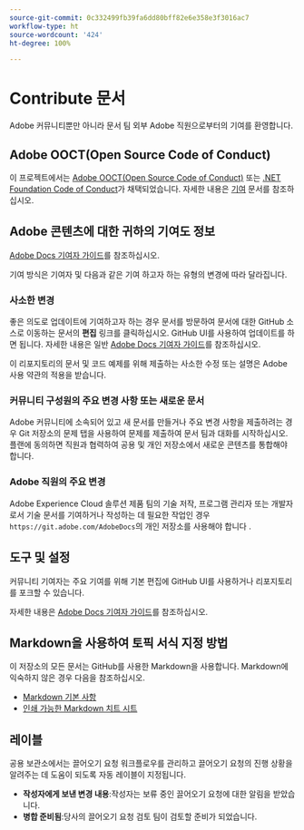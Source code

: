 ```yaml
---
source-git-commit: 0c332499fb39fa6dd80bff82e6e358e3f3016ac7
workflow-type: ht
source-wordcount: '424'
ht-degree: 100%

---
```

# Contribute 문서

Adobe 커뮤니티뿐만 아니라 문서 팀 외부 Adobe 직원으로부터의 기여를 환영합니다.

## Adobe OOCT(Open Source Code of Conduct)

이 프로젝트에서는 [Adobe OOCT(Open Source Code of Conduct)](code-of-conduct.md) 또는 [.NET Foundation Code of Conduct](https://dotnetfoundation.org/code-of-conduct)가 채택되었습니다. 자세한 내용은 [기여](contributing.md) 문서를 참조하십시오.


## Adobe 콘텐츠에 대한 귀하의 기여도 정보

[Adobe Docs 기여자 가이드](https://experienceleague.adobe.com/docs/contributor/contributor-guide/introduction.html?lang=ko)를 참조하십시오.

기여 방식은 기여자 및 다음과 같은 기여 하고자 하는 유형의 변경에 따라 달라집니다.

### 사소한 변경

좋은 의도로 업데이트에 기여하고자 하는 경우 문서를 방문하여 문서에 대한 GitHub 소스로 이동하는 문서의 **편집** 링크를 클릭하십시오. GitHub UI를 사용하여 업데이트를 하면 됩니다. 자세한 내용은 일반 [Adobe Docs 기여자 가이드](https://experienceleague.adobe.com/docs/contributor/contributor-guide/introduction.html?lang=ko)를 참조하십시오.

이 리포지토리의 문서 및 코드 예제를 위해 제출하는 사소한 수정 또는 설명은 Adobe 사용 약관의 적용을 받습니다.

### 커뮤니티 구성원의 주요 변경 사항 또는 새로운 문서

Adobe 커뮤니티에 소속되어 있고 새 문서를 만들거나 주요 변경 사항을 제출하려는 경우 Git 저장소의 문제 탭을 사용하여 문제를 제출하여 문서 팀과 대화를 시작하십시오. 플랜에 동의하면 직원과 협력하여 공용 및 개인 저장소에서 새로운 콘텐츠를 통합해야 합니다.

<!--
If you submit a pull request with significant changes to documentation and code examples, you'll see a message in the pull request asking you to submit an online contribution license agreement (CLA). We need you to complete the online form before we can review your pull request.
-->

### Adobe 직원의 주요 변경

Adobe Experience Cloud 솔루션 제품 팀의 기술 저작, 프로그램 관리자 또는 개발자로서 기술 문서를 기여하거나 작성하는 데 필요한 작업인 경우 `https://git.adobe.com/AdobeDocs`의 개인 저장소를 사용해야 합니다 .

<!--Employees from other parts of the Adobe world should use the public repo for minor updates.-->

## 도구 및 설정

커뮤니티 기여자는 주요 기여를 위해 기본 편집에 GitHub UI를 사용하거나 리포지토리를 포크할 수 있습니다.

자세한 내용은 [Adobe Docs 기여자 가이드](https://experienceleague.adobe.com/docs/contributor/contributor-guide/introduction.html?lang=ko)를 참조하십시오.

## Markdown을 사용하여 토픽 서식 지정 방법

이 저장소의 모든 문서는 GitHub를 사용한 Markdown을 사용합니다. Markdown에 익숙하지 않은 경우 다음을 참조하십시오.

* [Markdown 기본 사항](https://help.github.com/articles/getting-started-with-writing-and-formatting-on-github/)
* [인쇄 가능한 Markdown 치트 시트](https://guides.github.com/pdfs/markdown-cheatsheet-online.pdf)

## 레이블

공용 보관소에서는 끌어오기 요청 워크플로우를 관리하고 끌어오기 요청의 진행 상황을 알려주는 데 도움이 되도록 자동 레이블이 지정됩니다.

* **작성자에게 보낸 변경 내용**:작성자는 보류 중인 끌어오기 요청에 대한 알림을 받았습니다.
* **병합 준비됨**:당사의 끌어오기 요청 검토 팀이 검토할 준비가 되었습니다.
